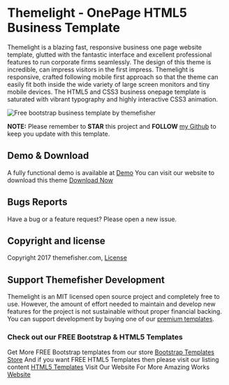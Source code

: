 # Themelight - OnePage HTML5 Business Template

Themelight is a blazing fast, responsive business one page website template, glutted with the fantastic interface and excellent professional features to run corporate firms seamlessly. The design of this theme is incredible, can impress visitors in the first impress. Themelight is responsive, crafted following mobile first approach so that the theme can easily fit both inside the wide variety of large screen monitors and tiny mobile devices. The HTML5 and CSS3 business onepage template is saturated with vibrant typography and highly interactive CSS3 animation.

<img src="https://cloud.githubusercontent.com/assets/10640964/24954577/c40864d4-1fa1-11e7-864a-77b23af775dd.jpg" alt="Free bootstrap business template by themefisher">

**NOTE:** Please remember to **STAR** this project and **FOLLOW** [my Github](https://github.com/themefisher) to keep you update with this template.

## Demo & Download 

A fully functional demo is available at <a href="http://demo.themefisher.com/demos/?theme=themelight">Demo</a>
You can visit our website to download this theme <a href="http://www.themefisher.com/product/themelight-bootstrap-business-one-page-website-template/">Download Now</a>
 


## Bugs Reports

Have a bug or a feature request? Please open a new issue.

## Copyright and license

Copyright 2017 themefisher.com, <a target="_blank" href="https://themefisher.com/license">License</a>

## Support Themefisher Development
Themelight is an MIT licensed open source project and completely free to use. However, the amount of effort needed to maintain and develop new features for the project is not sustainable without proper financial backing. You can support development by buying one of our [premium templates](https://themefisher.com/premium-templates/).


### Check out our FREE Bootstrap & HTML5 Templates
Get More FREE Bootstrap templates from our store <a href="https://themefisher.com/free-bootstrap-templates">Bootstrap Templates Store</a>
And if you want FREE HTML5 Templates then please visit our listing content <a href="https://themefisher.com/best-free-html5-templates-2016/">HTML5 Templates</a>
Visit Our Website For More Amazing Works
<a href="https://themefisher.com">Website</a>
